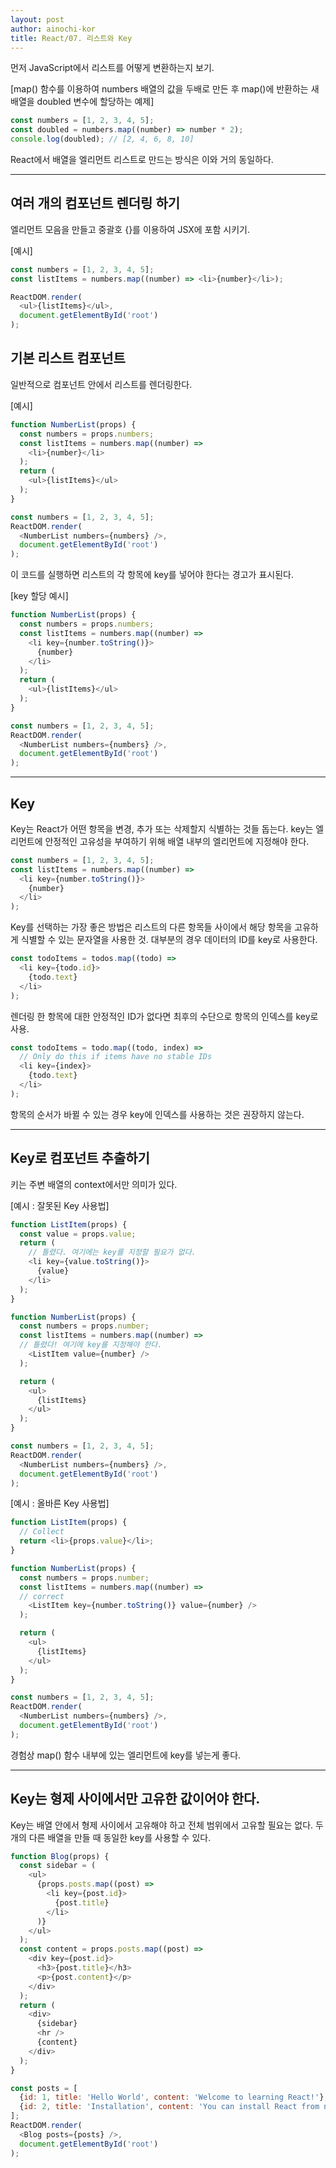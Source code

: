 ```yaml
---
layout: post
author: ainochi-kor
title: React/07. 리스트와 Key
---
```


먼저 JavaScript에서 리스트를 어떻게 변환하는지 보기.

[map() 함수를 이용하여 numbers 배열의 값을 두배로 만든 후 map()에 반환하는 새 배열을 doubled 변수에 할당하는 예제]

``` js
const numbers = [1, 2, 3, 4, 5];
const doubled = numbers.map((number) => number * 2);
console.log(doubled); // [2, 4, 6, 8, 10]
```

React에서 배열을 엘리먼트 리스트로 만드는 방식은 이와 거의 동일하다.

--- 

## **여러 개의 컴포넌트 렌더링 하기**
엘리먼트 모음을 만들고 중괄호 {}를 이용하여 JSX에 포함 시키기.

[예시]

``` js
const numbers = [1, 2, 3, 4, 5];
const listItems = numbers.map((number) => <li>{number}</li>);

ReactDOM.render(
  <ul>{listItems}</ul>,
  document.getElementById('root')
);
```

## **기본 리스트 컴포넌트**

일반적으로 컴포넌트 안에서 리스트를 렌더링한다.

[예시]

``` js
function NumberList(props) {
  const numbers = props.numbers;
  const listItems = numbers.map((number) =>
    <li>{number}</li>
  );
  return (
    <ul>{listItems}</ul>
  );
}

const numbers = [1, 2, 3, 4, 5];
ReactDOM.render(
  <NumberList numbers={numbers} />,
  document.getElementById('root')
);
```

이 코드를 실행하면 리스트의 각 항목에 key를 넣어야 한다는 경고가 표시된다.

[key 할당 예시]

``` js
function NumberList(props) {
  const numbers = props.numbers;
  const listItems = numbers.map((number) =>
    <li key={number.toString()}>
      {number}
    </li>
  );
  return (
    <ul>{listItems}</ul>
  );
}

const numbers = [1, 2, 3, 4, 5];
ReactDOM.render(
  <NumberList numbers={numbers} />,
  document.getElementById('root')
);
```

---

## **Key**

Key는 React가 어떤 항목을 변경, 추가 또는 삭제할지 식별하는 것들 돕는다. key는 엘리먼트에 안정적인 고유성을 부여하기 위해 배열 내부의 엘리먼트에 지정해야 한다.

``` js
const numbers = [1, 2, 3, 4, 5];
const listItems = numbers.map((number) =>
  <li key={number.toString()}>
    {number}
  </li>
);
```

Key를 선택하는 가장 좋은 방법은 리스트의 다른 항목들 사이에서 해당 항목을 고유하게 식별할 수 있는 문자열을 사용한 것. 대부분의 경우 데이터의 ID를 key로 사용한다.

``` js
const todoItems = todos.map((todo) => 
  <li key={todo.id}>
    {todo.text}
  </li>
);
```

렌더링 한 항목에 대한 안정적인 ID가 없다면 최후의 수단으로 항목의 인덱스를 key로 사용.

``` js
const todoItems = todo.map((todo, index) =>
  // Only do this if items have no stable IDs
  <li key={index}>
    {todo.text}
  </li>
);
```

항목의 순서가 바뀔 수 있는 경우 key에 인덱스를 사용하는 것은 권장하지 않는다.

---

## **Key로 컴포넌트 추출하기**

키는 주변 배열의 context에서만 의미가 있다.

[예시 : 잘못된 Key 사용법]

``` js
function ListItem(props) {
  const value = props.value;
  return (
    // 틀렸다. 여기에는 key를 지정할 필요가 없다.
    <li key={value.toString()}>
      {value}
    </li>
  );
}

function NumberList(props) {
  const numbers = props.number;
  const listItems = numbers.map((number) =>
  // 틀렸다! 여기에 key를 지정해야 한다.
    <ListItem value={number} />
  );

  return (
    <ul>
      {listItems}
    </ul>
  );
}

const numbers = [1, 2, 3, 4, 5];
ReactDOM.render(
  <NumberList numbers={numbers} />,
  document.getElementById('root')
);
```

[예시 : 올바른 Key 사용법]

``` js
function ListItem(props) {
  // Collect
  return <li>{props.value}</li>;
}

function NumberList(props) {
  const numbers = props.number;
  const listItems = numbers.map((number) =>
  // correct
    <ListItem key={number.toString()} value={number} />
  );

  return (
    <ul>
      {listItems}
    </ul>
  );
}

const numbers = [1, 2, 3, 4, 5];
ReactDOM.render(
  <NumberList numbers={numbers} />,
  document.getElementById('root')
);
```

경험상 map() 함수 내부에 있는 엘리먼트에 key를 넣는게 좋다.

---

## **Key는 형제 사이에서만 고유한 값이어야 한다.**

Key는 배열 안에서 형제 사이에서 고유해야 하고 전체 범위에서 고유할 필요는 없다. 두 개의 다른 배열을 만들 때 동일한 key를 사용할 수 있다.

``` js
function Blog(props) {
  const sidebar = (
    <ul>
      {props.posts.map((post) => 
        <li key={post.id}>
          {post.title}
        </li> 
      )}
    </ul>
  );
  const content = props.posts.map((post) =>
    <div key={post.id}>
      <h3>{post.title}</h3>
      <p>{post.content}</p>
    </div>
  );
  return (
    <div>
      {sidebar}
      <hr />
      {content}
    </div>
  );
}

const posts = [
  {id: 1, title: 'Hello World', content: 'Welcome to learning React!'},
  {id: 2, title: 'Installation', content: 'You can install React from npm.'}
];
ReactDOM.render(
  <Blog posts={posts} />,
  document.getElementById('root')
);
```

